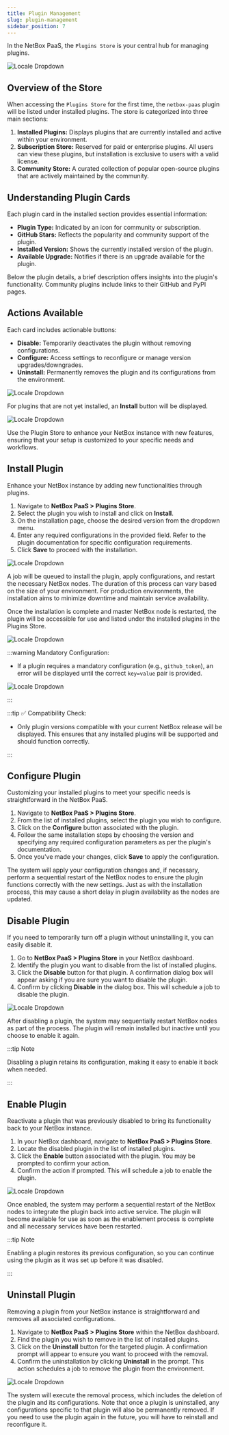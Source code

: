 ```yaml
---
title: Plugin Management
slug: plugin-management
sidebar_position: 7
---
```


In the NetBox PaaS, the `Plugins Store` is your central hub for managing plugins.

<div style={{
    display:'flex',
    justifyContent: 'center',
    margin: '0 0 1rem 0'
}}>

![Locale Dropdown](./img/PluginManagement/img-01.png)

</div>

## Overview of the Store

When accessing the `Plugins Store` for the first time, the `netbox-paas` plugin will be listed under installed plugins. The store is categorized into three main sections:

1. **Installed Plugins:** Displays plugins that are currently installed and active within your environment.
2. **Subscription Store:** Reserved for paid or enterprise plugins. All users can view these plugins, but installation is exclusive to users with a valid license.
3. **Community Store:** A curated collection of popular open-source plugins that are actively maintained by the community.

## Understanding Plugin Cards

Each plugin card in the installed section provides essential information:

- **Plugin Type:** Indicated by an icon for community or subscription.
- **GitHub Stars:** Reflects the popularity and community support of the plugin.
- **Installed Version:** Shows the currently installed version of the plugin.
- **Available Upgrade:** Notifies if there is an upgrade available for the plugin.

Below the plugin details, a brief description offers insights into the plugin's functionality. Community plugins include links to their GitHub and PyPI pages.

## Actions Available

Each card includes actionable buttons:

- **Disable:** Temporarily deactivates the plugin without removing configurations.
- **Configure:** Access settings to reconfigure or manage version upgrades/downgrades.
- **Uninstall:** Permanently removes the plugin and its configurations from the environment.

<div style={{
    display:'flex',
    justifyContent: 'center',
    margin: '0 0 1rem 0'
}}>

![Locale Dropdown](./img/PluginManagement/img-02.png)

</div>

For plugins that are not yet installed, an **Install** button will be displayed.

<div style={{
    display:'flex',
    justifyContent: 'center',
    margin: '0 0 1rem 0'
}}>

![Locale Dropdown](./img/PluginManagement/img-03.png)

</div>

Use the Plugin Store to enhance your NetBox instance with new features, ensuring that your setup is customized to your specific needs and workflows.

## Install Plugin

Enhance your NetBox instance by adding new functionalities through plugins.

1. Navigate to **NetBox PaaS > Plugins Store**.
2. Select the plugin you wish to install and click on **Install**.
3. On the installation page, choose the desired version from the dropdown menu.
4. Enter any required configurations in the provided field. Refer to the plugin documentation for specific configuration requirements.
5. Click **Save** to proceed with the installation.

<div style={{
    display:'flex',
    justifyContent: 'center',
    margin: '0 0 1rem 0'
}}>

![Locale Dropdown](./img/PluginManagement/img-04.png)

</div>

A job will be queued to install the plugin, apply configurations, and restart the necessary NetBox nodes. The duration of this process can vary based on the size of your environment. For production environments, the installation aims to minimize downtime and maintain service availability.

Once the installation is complete and master NetBox node is restarted, the plugin will be accessible for use and listed under the installed plugins in the Plugins Store.

<div style={{
    display:'flex',
    justifyContent: 'center',
    margin: '0 0 1rem 0'
}}>

![Locale Dropdown](./img/PluginManagement/img-05.png)

</div>

:::warning Mandatory Configuration:

- If a plugin requires a mandatory configuration (e.g., `github_token`), an error will be displayed until the correct `key=value` pair is provided.

<div style={{
    display:'flex',
    justifyContent: 'center',
    margin: '0 0 1rem 0'
}}>

![Locale Dropdown](./img/PluginManagement/img-06.png)

</div>

:::

:::tip ✅ Compatibility Check:

- Only plugin versions compatible with your current NetBox release will be displayed. This ensures that any installed plugins will be supported and should function correctly.

:::

## Configure Plugin

Customizing your installed plugins to meet your specific needs is straightforward in the NetBox PaaS.

1. Navigate to **NetBox PaaS > Plugins Store**.
2. From the list of installed plugins, select the plugin you wish to configure.
3. Click on the **Configure** button associated with the plugin.
4. Follow the same installation steps by choosing the version and specifying any required configuration parameters as per the plugin's documentation.
5. Once you've made your changes, click **Save** to apply the configuration.

The system will apply your configuration changes and, if necessary, perform a sequential restart of the NetBox nodes to ensure the plugin functions correctly with the new settings. Just as with the installation process, this may cause a short delay in plugin availability as the nodes are updated.

## Disable Plugin

If you need to temporarily turn off a plugin without uninstalling it, you can easily disable it.

1. Go to **NetBox PaaS > Plugins Store** in your NetBox dashboard.
2. Identify the plugin you want to disable from the list of installed plugins.
3. Click the **Disable** button for that plugin. A confirmation dialog box will appear asking if you are sure you want to disable the plugin.
4. Confirm by clicking **Disable** in the dialog box. This will schedule a job to disable the plugin.

<div style={{
    display:'flex',
    justifyContent: 'center',
    margin: '0 0 1rem 0'
}}>

![Locale Dropdown](./img/PluginManagement/img-07.png)

</div>

After disabling a plugin, the system may sequentially restart NetBox nodes as part of the process. The plugin will remain installed but inactive until you choose to enable it again.

:::tip Note

Disabling a plugin retains its configuration, making it easy to enable it back when needed.

:::

## Enable Plugin
Reactivate a plugin that was previously disabled to bring its functionality back to your NetBox instance.

1. In your NetBox dashboard, navigate to **NetBox PaaS > Plugins Store**.
2. Locate the disabled plugin in the list of installed plugins.
3. Click the **Enable** button associated with the plugin. You may be prompted to confirm your action.
4. Confirm the action if prompted. This will schedule a job to enable the plugin.

<div style={{
    display:'flex',
    justifyContent: 'center',
    margin: '0 0 1rem 0'
}}>

![Locale Dropdown](./img/PluginManagement/img-08.png)

</div>

Once enabled, the system may perform a sequential restart of the NetBox nodes to integrate the plugin back into active service. The plugin will become available for use as soon as the enablement process is complete and all necessary services have been restarted.

:::tip Note

Enabling a plugin restores its previous configuration, so you can continue using the plugin as it was set up before it was disabled.

:::

## Uninstall Plugin

Removing a plugin from your NetBox instance is straightforward and removes all associated configurations.

1. Navigate to **NetBox PaaS > Plugins Store** within the NetBox dashboard.
2. Find the plugin you wish to remove in the list of installed plugins.
3. Click on the **Uninstall** button for the targeted plugin. A confirmation prompt will appear to ensure you want to proceed with the removal.
4. Confirm the uninstallation by clicking **Uninstall** in the prompt. This action schedules a job to remove the plugin from the environment.

<div style={{
    display:'flex',
    justifyContent: 'center',
    margin: '0 0 1rem 0'
}}>

![Locale Dropdown](./img/PluginManagement/img-09.png)

</div>

The system will execute the removal process, which includes the deletion of the plugin and its configurations. Note that once a plugin is uninstalled, any configurations specific to that plugin will also be permanently removed. If you need to use the plugin again in the future, you will have to reinstall and reconfigure it.
